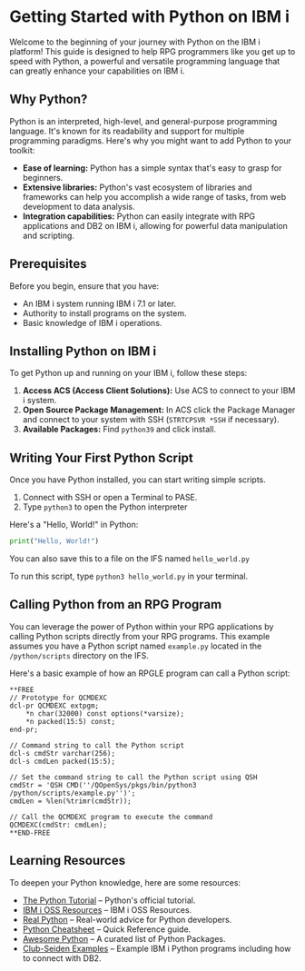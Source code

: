 # Getting Started with Python on IBM i

Welcome to the beginning of your journey with Python on the IBM i platform! This guide is designed to help RPG programmers like you get up to speed with Python, a powerful and versatile programming language that can greatly enhance your capabilities on IBM i.

## Why Python?

Python is an interpreted, high-level, and general-purpose programming language. It's known for its readability and support for multiple programming paradigms. Here's why you might want to add Python to your toolkit:

- **Ease of learning:** Python has a simple syntax that's easy to grasp for beginners.
- **Extensive libraries:** Python's vast ecosystem of libraries and frameworks can help you accomplish a wide range of tasks, from web development to data analysis.
- **Integration capabilities:** Python can easily integrate with RPG applications and DB2 on IBM i, allowing for powerful data manipulation and scripting.

## Prerequisites

Before you begin, ensure that you have:

- An IBM i system running IBM i 7.1 or later.
- Authority to install programs on the system.
- Basic knowledge of IBM i operations.

## Installing Python on IBM i

To get Python up and running on your IBM i, follow these steps:

1. **Access ACS (Access Client Solutions):** Use ACS to connect to your IBM i system.
2. **Open Source Package Management:** In ACS click the Package Manager and connect to your system with SSH (`STRTCPSVR *SSH` if necessary).
3. **Available Packages:** Find `python39` and click install.

## Writing Your First Python Script

Once you have Python installed, you can start writing simple scripts. 

1. Connect with SSH or open a Terminal to PASE.
2. Type `python3` to open the Python interpreter

Here's a "Hello, World!" in Python:

```python
print("Hello, World!")
```

You can also save this to a file on the IFS named `hello_world.py`

To run this script, type `python3 hello_world.py` in your terminal.

## Calling Python from an RPG Program

You can leverage the power of Python within your RPG applications by calling Python scripts directly from your RPG programs. This example assumes you have a Python script named `example.py` located in the `/python/scripts` directory on the IFS.

Here's a basic example of how an RPGLE program can call a Python script:

```rpgle
**FREE
// Prototype for QCMDEXC
dcl-pr QCMDEXC extpgm;
    *n char(32000) const options(*varsize);
    *n packed(15:5) const;
end-pr;

// Command string to call the Python script
dcl-s cmdStr varchar(256);
dcl-s cmdLen packed(15:5);

// Set the command string to call the Python script using QSH
cmdStr = 'QSH CMD(''/QOpenSys/pkgs/bin/python3 /python/scripts/example.py'')';
cmdLen = %len(%trimr(cmdStr));

// Call the QCMDEXC program to execute the command
QCMDEXC(cmdStr: cmdLen);
**END-FREE
```


## Learning Resources

To deepen your Python knowledge, here are some resources:

- [The Python Tutorial](https://docs.python.org/3/tutorial/index.html) – Python's official tutorial.
- [IBM i OSS Resources](https://ibm.github.io/ibmi-oss-resources/) – IBM i OSS Resources.
- [Real Python](https://realpython.com/) – Real-world advice for Python developers.
- [Python Cheatsheet](https://github.com/gto76/python-cheatsheet) – Quick Reference guide. 
- [Awesome Python](https://github.com/vinta/awesome-python) – A curated list of Python Packages.
- [Club-Seiden Examples](https://github.com/Club-Seiden/python-for-IBM-i-examples/tree/master/non-wheel) – Example IBM i Python programs including how to connect with DB2.